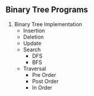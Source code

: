 ## Binary Tree Programs

1. Binary Tree Implementation
    - Insertion 
    - Deletion
    - Update
    - Search
        - DFS
        - BFS
    - Traversal
        - Pre Order
        - Post Order
        - In Order
    